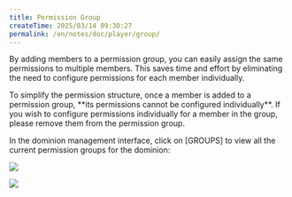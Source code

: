 ```yaml
---
title: Permission Group
createTime: 2025/03/14 09:30:27
permalink: /en/notes/doc/player/group/
---
```


By adding members to a permission group, you can easily assign the same permissions to multiple members.
This saves time and effort by eliminating the need to configure permissions for each member individually.

To simplify the permission structure, once a member is added to a permission group, \*\*its permissions cannot be
configured individually\*\*.
If you wish to configure permissions individually for a member in the group, please remove them from the permission
group.

In the dominion management interface, click on [GROUPS] to view all the current permission groups for the
dominion:

![](/player/group/1.png)

![](/player/group/2.png)

